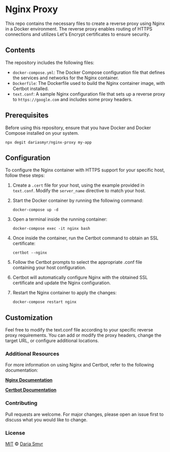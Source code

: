 # Nginx Proxy

This repo contains the necessary files to create a reverse proxy using Nginx in a Docker environment. The reverse proxy enables routing of HTTPS connections and utilizes Let's Encrypt certificates to ensure security.

## Contents

The repository includes the following files:

- `docker-compose.yml`: The Docker Compose configuration file that defines the services and networks for the Nginx container.
- `Dockerfile`: The Dockerfile used to build the Nginx container image, with Certbot installed.
- `text.conf`: A sample Nginx configuration file that sets up a reverse proxy to `https://google.com` and includes some proxy headers.

## Prerequisites

Before using this repository, ensure that you have Docker and Docker Compose installed on your system.

`npx degit dariasmyr/nginx-proxy my-app`

## Configuration

To configure the Nginx container with HTTPS support for your specific host, follow these steps:

1. Create a `.cert` file for your host, using the example provided in `text.conf`. Modify the `server_name` directive to match your host.

2. Start the Docker container by running the following command:

   ```shell
   docker-compose up -d
   ```
3. Open a terminal inside the running container:
   ```shell
   docker-compose exec -it nginx bash
   ```
4. Once inside the container, run the Certbot command to obtain an SSL certificate:
   ```shell
   certbot --nginx
   ```
5. Follow the Certbot prompts to select the appropriate .conf file containing your host configuration.

6. Certbot will automatically configure Nginx with the obtained SSL certificate and update the Nginx configuration.

7. Restart the Nginx container to apply the changes:
   ```shell
   docker-compose restart nginx
   ```
## Customization
Feel free to modify the text.conf file according to your specific reverse proxy requirements. You can add or modify the proxy headers, change the target URL, or configure additional locations.

### Additional Resources
For more information on using Nginx and Certbot, refer to the following documentation:

**[Nginx Documentation](https://nginx.org/en/docs/)**

**[Certbot Documentation](https://eff-certbot.readthedocs.io/en/stable/)**

### Contributing
Pull requests are welcome. For major changes, please open an issue first to discuss what you would like to change.

### License
[MIT](https://choosealicense.com/licenses/mit/) © [Daria Smyr](dashasmyr@gmail.com)
